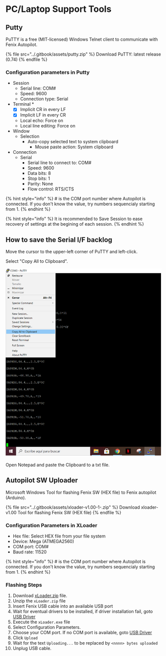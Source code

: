 # PC/Laptop Support Tools

## Putty

PuTTY is a free (MIT-licensed) Windows Telnet client to communicate with Fenix Autopilot.

{% file src="../.gitbook/assets/putty.zip" %}
Download PuTTY: latest release (0.74)
{% endfile %}

### Configuration parameters in Putty

* Session
  * Serial line: COM#
  * Speed: 9600
  * Connection type: Serial
* Terminal
  *
    * [x] Implicit CR in every LF
    * [x] Implicit LF in every CR
  * Local echo: Force on
  * Local line editing: Force on
* Window
  * Selection
    * Auto-copy selected text to system clipboard
      * Mouse paste action: System clipboard
* Connection
  * Serial
    * Serial line to connect to: COM#
    * Speed: 9600
    * Data bits: 8
    * Stop bits: 1
    * Parity: None
    * Flow control: RTS/CTS

{% hint style="info" %}
\# is the COM port number where Autopilot is connected. If you don't know the value, try numbers sequencialy starting from 1.
{% endhint %}

{% hint style="info" %}
It is recommended to Save Session to ease recovery of settings at the begining of each session.
{% endhint %}

## How to save the Serial I/F backlog

Move the cursor to the upper-left corner of PuTTY and left-click.

Select "Copy All to Clipboard".

![](../.gitbook/assets/sending-serial.png)

Open Notepad and paste the Clipboard to a txt file.

## Autopilot SW Uploader

Microsoft Windows Tool for flashing Fenix SW (HEX file) to  Fenix autopilot (Arduino).&#x20;

{% file src="../.gitbook/assets/xloader-v1.00-1-.zip" %}
Download xloader-v1.00 Tool for flashing Fenix SW (HEX file)
{% endfile %}

### Configuration Parameters in XLoader

* Hex file: Select HEX file from your file system
* Device: Mega (ATMEGA2560)
* COM port: COM#
* Baud rate: 11520

{% hint style="info" %}
\# is the COM port number where Autopilot is connected. If you don't know the value, try numbers sequencialy starting from 1.
{% endhint %}

###

### Flashing Steps

1. Download [xLoader.zip](https://github.com/xinabox/xLoader/releases/latest) file.
2. Unzip the `xLoader.zip` file
3. Insert Fenix USB cable into an available USB port
4. Wait for eventual drivers to be installed, if driver installation fail, goto [USB Driver](https://github.com/xinabox/xLoader#usb-driver)
5. Execute the `xLoader.exe` file
6. Select Configuration Parameters.
7. Choose your COM port. If no COM port is available, goto [USB Driver](https://github.com/xinabox/xLoader#usb-driver)
8. Click `Upload`
9. Wait for the text `Uploading...` to be replaced by `<nnnn> bytes uploaded`
10. Unplug USB cable.
